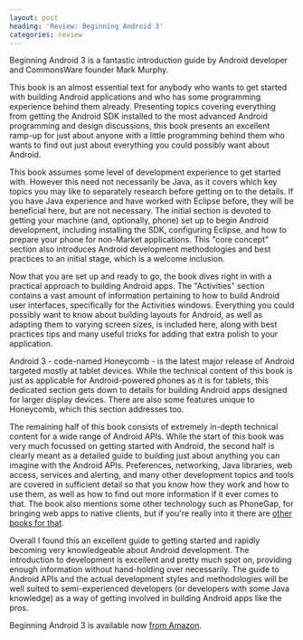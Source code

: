 ```yaml
---
layout: post
heading: 'Review: Beginning Android 3'
categories: review
---
```


Beginning Android 3 is a fantastic introduction guide by Android developer and CommonsWare founder Mark Murphy.

This book is an almost essential text for anybody who wants to get started with building Android applications and who has some programming experience behind them already. Presenting topics covering everything from getting the Android SDK installed to the most advanced Android programming and design discussions, this book presents an excellent ramp-up for just about anyone with a little programming behind them who wants to find out just about everything you could possibly want about Android.

This book assumes some level of development experience to get started with. However this need not necessarily be Java, as it covers which key topics you may like to separately research before getting on to the details. If you have Java experience and have worked with Eclipse before, they will be beneficial here, but are not necessary. The initial section is devoted to getting your machine (and, optionally, phone) set up to begin Android development, including installing the SDK, configuring Eclipse, and how to prepare your phone for non-Market applications. This "core concept" section also introduces Android development methodologies and best practices to an initial stage, which is a welcome inclusion.

Now that you are set up and ready to go, the book dives right in with a practical approach to building Android apps. The "Activities" section contains a vast amount of information pertaining to how to build Android user interfaces, specifically for the Activities windows. Everything you could possibly want to know about building layouts for Android, as well as adapting them to varying screen sizes, is included here, along with best practices tips and many useful tricks for adding that extra polish to your application.

Android 3 - code-named Honeycomb - is the latest major release of Android targeted mostly at tablet devices. While the technical content of this book is just as applicable for Android-powered phones as it is for tablets, this dedicated section gets down to details for building Android apps designed for larger display devices. There are also some features unique to Honeycomb, which this section addresses too.

The remaining half of this book consists of extremely in-depth technical content for a wide range of Android APIs. While the start of this book was very much focussed on getting started with Android, the second half is clearly meant as a detailed guide to building just about anything you can imagine with the Android APIs. Preferences, networking, Java libraries, web access, services and alerting, and many other development topics and tools are covered in sufficient detail so that you know how they work and how to use them, as well as how to find out more information if it ever comes to that. The book also mentions some other technology such as PhoneGap, for bringing web apps to native clients, but if you're really into it there are [other books for that](http://www.chris-alexander.co.uk/5153).

Overall I found this an excellent guide to getting started and rapidly becoming very knowledgeable about Android development. The introduction to development is excellent and pretty much spot on, providing enough information without hand-holding over necessarily. The guide to Android APIs and the actual development styles and methodologies will be well suited to semi-experienced developers (or developers with some Java knowledge) as a way of getting involved in building Android apps like the pros.

Beginning Android 3 is available now [from Amazon](http://www.amazon.co.uk/Beginning-Android-3-Mark-Murphy/dp/1430232978/ref=sr_1_1?ie=UTF8&amp;qid=1313244015&amp;sr=8-1).